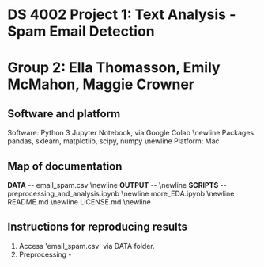 # DS 4002 Project 1: Text Analysis - Spam Email Detection
# Group 2: Ella Thomasson, Emily McMahon, Maggie Crowner

## Software and platform 
Software: Python 3 Jupyter Notebook, via Google Colab \newline
Packages: pandas, sklearn, matplotlib, scipy, numpy \newline
Platform: Mac

## Map of documentation
**DATA** -- email_spam.csv \newline
**OUTPUT** -- \newline
**SCRIPTS** -- preprocessing_and_analysis.ipynb \newline
            more_EDA.ipynb \newline
README.md \newline
LICENSE.md \newline

## Instructions for reproducing results
1. Access 'email_spam.csv' via DATA folder. 
2. Preprocessing -
